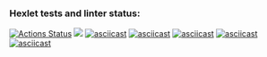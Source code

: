 ### Hexlet tests and linter status:
[![Actions Status](https://github.com/amahmetov1998/python-project-49/workflows/hexlet-check/badge.svg)](https://github.com/amahmetov1998/python-project-49/actions)
<a href="https://codeclimate.com/github/amahmetov1998/python-project-49/maintainability"><img src="https://api.codeclimate.com/v1/badges/dcc1a26a056d716f76e1/maintainability" /></a>
[![asciicast](https://asciinema.org/a/8lBjcA7LzXnMcflaevINSfTej.svg)](https://asciinema.org/a/8lBjcA7LzXnMcflaevINSfTej)
[![asciicast](https://asciinema.org/a/HgYpTLj6mgoo45yL7FMumQXwB.svg)](https://asciinema.org/a/HgYpTLj6mgoo45yL7FMumQXwB)
[![asciicast](https://asciinema.org/a/LN3fGxIGtf9SEVfQGffluySYQ.svg)](https://asciinema.org/a/LN3fGxIGtf9SEVfQGffluySYQ)
[![asciicast](https://asciinema.org/a/qZmbNgpoFovXXl7sxPzugOMiu.svg)](https://asciinema.org/a/qZmbNgpoFovXXl7sxPzugOMiu)
[![asciicast](https://asciinema.org/a/Jlqe0I1bjGf77N0FDvw37aYGL.svg)](https://asciinema.org/a/Jlqe0I1bjGf77N0FDvw37aYGL)
